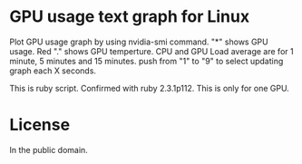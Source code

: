# GPU usage text graph for Linux

Plot GPU usage graph by using nvidia-smi command.
"*" shows GPU usage. Red "." shows GPU temperture.
CPU and GPU Load average are for 1 minute, 5 minutes and 15 minutes.
push from "1" to "9" to select updating graph each X seconds.

This is ruby script. Confirmed with ruby 2.3.1p112.
This is only for one GPU.

# License
In the public domain.
